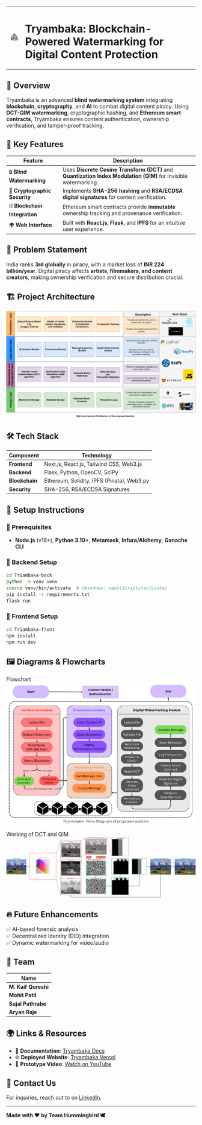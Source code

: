 <table align="center">
    <tr>
        <td><img src="Diagrams/logo.png" alt="Tryambaka Logo" width="100"/></td>
        <td><h1>Tryambaka: Blockchain-Powered Watermarking for Digital Content Protection</h1></td>
    </tr>
</table>

## 🌟 Overview

Tryambaka is an advanced **blind watermarking system** integrating **blockchain**, **cryptography**, and **AI** to combat digital content piracy. Using **DCT-QIM watermarking**, cryptographic hashing, and **Ethereum smart contracts**, Tryambaka ensures content authentication, ownership verification, and tamper-proof tracking.

## 🚀 Key Features

| Feature                       | Description                                                                                                      |
| ----------------------------- | ---------------------------------------------------------------------------------------------------------------- |
| 🔒 **Blind Watermarking**     | Uses **Discrete Cosine Transform (DCT)** and **Quantization Index Modulation (QIM)** for invisible watermarking. |
| 🔑 **Cryptographic Security** | Implements **SHA-256 hashing** and **RSA/ECDSA digital signatures** for content verification.                    |
| ⛓ **Blockchain Integration**  | Ethereum smart contracts provide **immutable** ownership tracking and provenance verification.                   |
| 🌍 **Web Interface**          | Built with **React.js, Flask**, and **IPFS** for an intuitive user experience.                                   |

## 🎯 Problem Statement

India ranks **3rd globally** in piracy, with a market loss of **INR 224 billion/year**. Digital piracy affects **artists, filmmakers, and content creators**, making ownership verification and secure distribution crucial.

## 🏗️ Project Architecture

![Layered Architecture](Diagrams/layered_archi.png)

## 🛠 Tech Stack

| Component      | Technology                                 |
| -------------- | ------------------------------------------ |
| **Frontend**   | Next.js, React.js, Tailwind CSS, Web3.js   |
| **Backend**    | Flask, Python, OpenCV, SciPy               |
| **Blockchain** | Ethereum, Solidity, IPFS (Pinata), Web3.py |
| **Security**   | SHA-256, RSA/ECDSA Signatures              |

## 📌 Setup Instructions

### 🔹 Prerequisites

- **Node.js** (v18+), **Python 3.10+**, **Metamask**, **Infura/Alchemy**, **Ganache CLI**

### 🔹 Backend Setup

```bash
cd Triambaka-back
python -m venv venv
source venv/bin/activate  # (Windows: venv\Scripts\activate)
pip install -r requirements.txt
flask run
```

### 🔹 Frontend Setup

```bash
cd Triambaka-front
npm install
npm run dev
```


## 🖼️ Diagrams & Flowcharts

Flowchart
![Flowchart](Diagrams/flowchart.png)

Working of DCT and QIM
![DCT & QIM Working](Diagrams/DCT_QIM.gif)

## 🔥 Future Enhancements

✅ AI-based forensic analysis  
✅ Decentralized Identity (DID) integration  
✅ Dynamic watermarking for video/audio

## 👥 Team

| Name                |
| ------------------- |
| **M. Kaif Qureshi** |
| **Mohit Patil**     |
| **Sujal Pathrabe**  |
| **Aryan Raje**      |

## 🌍 Links & Resources

- 📄 **Documentation**: [Tryambaka Docs](https://docs.google.com/document/d/16oL_b9KrsuHh8F6_s_no8JNvmkYBxI8j5P_kJTh6naY/edit?usp=sharing)
- 🌐 **Deployed Website**: [Tryambaka Vercel](https://tryambaka-tau.vercel.app/)
- 🎥 **Prototype Video**: [Watch on YouTube](https://youtu.be/7arEKm7g5Uo)

## 📧 Contact Us

For inquiries, reach out to on [LinkedIn](https://www.linkedin.com/in/m-kaif-qureshi/).

---

**Made with ❤️ by Team Hummingbird 🕊️**

